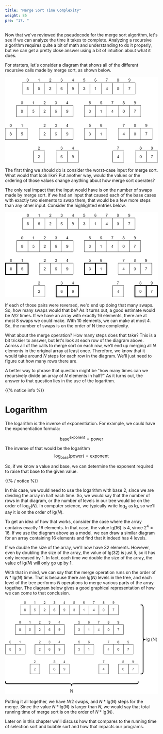 ```yaml
---
title: "Merge Sort Time Complexity"
weight: 85
pre: "17. "
---
```

Now that we've reviewed the pseudocode for the merge sort algorithm, let's see if we can analyze the time it takes to complete. Analyzing a recursive algorithm requires quite a bit of math and understanding to do it properly, but we can get a pretty close answer using a bit of intuition about what it does. 

For starters, let's consider a diagram that shows all of the different recursive calls made by merge sort, as shown below. 

![Merge Sort Time Complexity Diagram 1](/images/7/7.17.mergetree.png)
 
The first thing we should do is consider the worst-case input for merge sort. What would that look like? Put another way, would the values or the ordering of those values change anything about how merge sort operates?

The only real impact that the input would have is on the number of swaps made by merge sort. If we had an input that caused each of the base cases with exactly two elements to swap them, that would be a few more steps than any other input. Consider the highlighted entries below.

![Merge Sort Time Complexity Diagram 2](/images/7/7.17.mergetree2.png)
 
If each of those pairs were reversed, we'd end up doing that many swaps. So, how many swaps would that be? As it turns out, a good estimate would be $N / 2$ times. If we have an array with exactly 16 elements, there are at most 8 swaps we could make. With 10 elements, we can make at most 4. So, the number of swaps is on the order of N time complexity.

What about the merge operation? How many steps does that take? This is a bit trickier to answer, but let's look at each row of the diagram above. Across all of the calls to merge sort on each row, we'll end up merging all $N$ elements in the original array at least once. Therefore, we know that it would take around $N$ steps for each row in the diagram. We'll just need to figure out how many rows there are.

A better way to phrase that question might be "how many times can we recursively divide an array of $N$ elements in half?" As it turns out, the answer to that question lies in the use of the logarithm. 


{{% notice info %}}

# Logarithm
The logarithm is the inverse of exponentiation. For example, we could have the exponentiation formula:

$$
\text{base}^{\text{exponent}} = \text{power}
$$

The inverse of that would be the logarithm
$$
\text{log}_{\text{base}}(\text{power}) = \text{exponent}
$$

So, if we know a value and base, we can determine the exponent required to raise that base to the given value. 

{{% / notice %}}

In this case, we would need to use the logarithm with base $2$, since we are dividing the array in half each time. So, we would say that the number of rows in that diagram, or the number of levels in our tree would be on the order of $\text{log}_2(N)$. In computer science, we typically write $\text{log}_2$ as $\text{lg}$, so we'll say it is on the order of $\text{lg}(N)$. 

To get an idea of how that works, consider the case where the array contains exactly $16$ elements. In that case, the value $\text{lg}(16)$ is $4$, since $2^4 = 16$. If we use the diagram above as a model, we can draw a similar diagram for an array containing $16$ elements and find that it indeed has $4$ levels.

If we double the size of the array, we'll now have $32$ elements. However, even by doubling the size of the array, the value of $\text{lg}(32)$ is just $5$, so it has only increased by $1$. In fact, each time we double the size of the array, the value of $\text{lg}(N)$ will only go up by $1$. 

With that in mind, we can say that the merge operation runs on the order of $N * \text{lg}(N)$ time. That is because there are ${\text{lg}(N)}$ levels in the tree, and each level of the tree performs $N$ operations to merge various parts of the array together. The diagram below gives a good graphical representation of how we can come to that conclusion. 

![Merge Sort Time Complexity Diagram 3](/images/7/7.17.mergetree3.png)
 
Putting it all together, we have $N/2$ swaps, and $N * \text{lg}(N)$ steps for the merge. Since the value $N * \text{lg}(N)$ is larger than $N$, we would say that total running time of merge sort is on the order of $N * \text{lg}(N)$. 

Later on in this chapter we'll discuss how that compares to the running time of selection sort and bubble sort and how that impacts our programs. 

